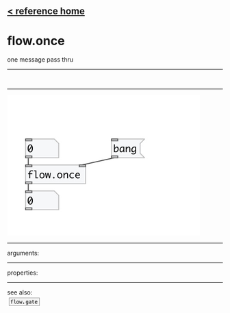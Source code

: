 [< reference home](index.html)
---

# flow.once


one message pass thru

---

<br>


---


![example](examples/flow.once-example.jpg)

---
arguments:


---
properties:


---
see also:<br>
[![flow.gate](img/object_flow.gate.png)](flow.gate.html)
